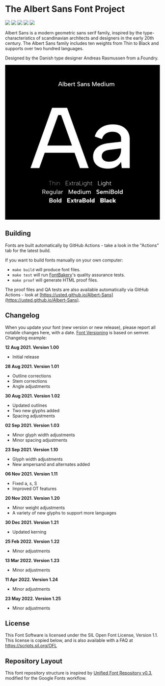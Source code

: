 # The Albert Sans Font Project 

[![][Fontbakery]](https://usted.github.io/Albert-Sans/fontbakery/fontbakery-report.html)
[![][Universal]](https://usted.github.io/Albert-Sans/fontbakery/fontbakery-report.html)
[![][GF Profile]](https://usted.github.io/Albert-Sans/fontbakery/fontbakery-report.html)
[![][Outline Correctness]](https://usted.github.io/Albert-Sans/fontbakery/fontbakery-report.html)
[![][Shaping]](https://usted.github.io/Albert-Sans/fontbakery/fontbakery-report.html)


[Fontbakery]: https://img.shields.io/endpoint?url=https%3A%2F%2Fraw.githubusercontent.com%2Fusted%2FAlbert-Sans%2Fgh-pages%2Fbadges%2Foverall.json
[GF Profile]: https://img.shields.io/endpoint?url=https%3A%2F%2Fraw.githubusercontent.com%2Fusted%2FAlbert-Sans%2Fgh-pages%2Fbadges%2FGoogleFonts.json
[Outline Correctness]: https://img.shields.io/endpoint?url=https%3A%2F%2Fraw.githubusercontent.com%2Fusted%2FAlbert-Sans%2Fgh-pages%2Fbadges%2FOutlineCorrectnessChecks.json
[Shaping]: https://img.shields.io/endpoint?url=https%3A%2F%2Fraw.githubusercontent.com%2Fusted%2FAlbert-Sans%2Fgh-pages%2Fbadges%2FShapingChecks.json
[Universal]: https://img.shields.io/endpoint?url=https%3A%2F%2Fraw.githubusercontent.com%2Fusted%2FAlbert-Sans%2Fgh-pages%2Fbadges%2FUniversal.json

Albert Sans is a modern geometric sans serif family, inspired by the type-characteristics of scandinavian architects and designers in the early 20th century. 
The Albert Sans family includes ten weights from Thin to Black and supports over two hundred languages.

Designed by the Danish type designer Andreas Rasmussen from a.Foundry.


![Sample Image](documentation/image1.png)

## Building

Fonts are built automatically by GitHub Actions - take a look in the "Actions" tab for the latest build.

If you want to build fonts manually on your own computer:

* `make build` will produce font files.
* `make test` will run [FontBakery](https://github.com/googlefonts/fontbakery)'s quality assurance tests.
* `make proof` will generate HTML proof files.

The proof files and QA tests are also available automatically via GitHub Actions - look at [https://usted.github.io/Albert-Sans](https://usted.github.io/Albert-Sans).

## Changelog

When you update your font (new version or new release), please report all notable changes here, with a date.
[Font Versioning](https://github.com/googlefonts/gf-docs/tree/main/Spec#font-versioning) is based on semver. 
Changelog example:

**12 Aug 2021. Version 1.00**
- Initial release

**28 Aug 2021. Version 1.01**
- Outline corrections
- Stem corrections
- Angle adjustments

**30 Aug 2021. Version 1.02**
- Updated outlines
- Two new glyphs added
- Spacing adjustments

**02 Sep 2021. Version 1.03**
- Minor glyph width adjustments
- Minor spacing adjustments

**23 Sep 2021. Version 1.10**
- Glyph width adjustments
- New ampersand and alternates added

**06 Nov 2021. Version 1.11**
- Fixed a, s, S
- Improved OT features

**20 Nov 2021. Version 1.20**
- Minor weight adjustments
- A variety of new glyphs to support more languages 

**30 Dec 2021. Version 1.21**
- Updated kerning
 
**25 Feb 2022. Version 1.22**
- Minor adjustments

**13 Mar 2022. Version 1.23**
- Minor adjustments

**11 Apr 2022. Version 1.24**
- Minor adjustments

**23 May 2022. Version 1.25**
- Minor adjustments







## License

This Font Software is licensed under the SIL Open Font License, Version 1.1.
This license is copied below, and is also available with a FAQ at
https://scripts.sil.org/OFL

## Repository Layout

This font repository structure is inspired by [Unified Font Repository v0.3](https://github.com/unified-font-repository/Unified-Font-Repository), modified for the Google Fonts workflow.
